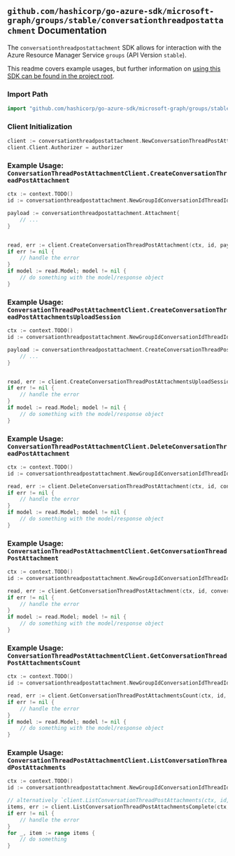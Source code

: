 
## `github.com/hashicorp/go-azure-sdk/microsoft-graph/groups/stable/conversationthreadpostattachment` Documentation

The `conversationthreadpostattachment` SDK allows for interaction with the Azure Resource Manager Service `groups` (API Version `stable`).

This readme covers example usages, but further information on [using this SDK can be found in the project root](https://github.com/hashicorp/go-azure-sdk/tree/main/docs).

### Import Path

```go
import "github.com/hashicorp/go-azure-sdk/microsoft-graph/groups/stable/conversationthreadpostattachment"
```


### Client Initialization

```go
client := conversationthreadpostattachment.NewConversationThreadPostAttachmentClientWithBaseURI("https://management.azure.com")
client.Client.Authorizer = authorizer
```


### Example Usage: `ConversationThreadPostAttachmentClient.CreateConversationThreadPostAttachment`

```go
ctx := context.TODO()
id := conversationthreadpostattachment.NewGroupIdConversationIdThreadIdPostID("groupIdValue", "conversationIdValue", "conversationThreadIdValue", "postIdValue")

payload := conversationthreadpostattachment.Attachment{
	// ...
}


read, err := client.CreateConversationThreadPostAttachment(ctx, id, payload)
if err != nil {
	// handle the error
}
if model := read.Model; model != nil {
	// do something with the model/response object
}
```


### Example Usage: `ConversationThreadPostAttachmentClient.CreateConversationThreadPostAttachmentsUploadSession`

```go
ctx := context.TODO()
id := conversationthreadpostattachment.NewGroupIdConversationIdThreadIdPostID("groupIdValue", "conversationIdValue", "conversationThreadIdValue", "postIdValue")

payload := conversationthreadpostattachment.CreateConversationThreadPostAttachmentsUploadSessionRequest{
	// ...
}


read, err := client.CreateConversationThreadPostAttachmentsUploadSession(ctx, id, payload)
if err != nil {
	// handle the error
}
if model := read.Model; model != nil {
	// do something with the model/response object
}
```


### Example Usage: `ConversationThreadPostAttachmentClient.DeleteConversationThreadPostAttachment`

```go
ctx := context.TODO()
id := conversationthreadpostattachment.NewGroupIdConversationIdThreadIdPostIdAttachmentID("groupIdValue", "conversationIdValue", "conversationThreadIdValue", "postIdValue", "attachmentIdValue")

read, err := client.DeleteConversationThreadPostAttachment(ctx, id, conversationthreadpostattachment.DefaultDeleteConversationThreadPostAttachmentOperationOptions())
if err != nil {
	// handle the error
}
if model := read.Model; model != nil {
	// do something with the model/response object
}
```


### Example Usage: `ConversationThreadPostAttachmentClient.GetConversationThreadPostAttachment`

```go
ctx := context.TODO()
id := conversationthreadpostattachment.NewGroupIdConversationIdThreadIdPostIdAttachmentID("groupIdValue", "conversationIdValue", "conversationThreadIdValue", "postIdValue", "attachmentIdValue")

read, err := client.GetConversationThreadPostAttachment(ctx, id, conversationthreadpostattachment.DefaultGetConversationThreadPostAttachmentOperationOptions())
if err != nil {
	// handle the error
}
if model := read.Model; model != nil {
	// do something with the model/response object
}
```


### Example Usage: `ConversationThreadPostAttachmentClient.GetConversationThreadPostAttachmentsCount`

```go
ctx := context.TODO()
id := conversationthreadpostattachment.NewGroupIdConversationIdThreadIdPostID("groupIdValue", "conversationIdValue", "conversationThreadIdValue", "postIdValue")

read, err := client.GetConversationThreadPostAttachmentsCount(ctx, id, conversationthreadpostattachment.DefaultGetConversationThreadPostAttachmentsCountOperationOptions())
if err != nil {
	// handle the error
}
if model := read.Model; model != nil {
	// do something with the model/response object
}
```


### Example Usage: `ConversationThreadPostAttachmentClient.ListConversationThreadPostAttachments`

```go
ctx := context.TODO()
id := conversationthreadpostattachment.NewGroupIdConversationIdThreadIdPostID("groupIdValue", "conversationIdValue", "conversationThreadIdValue", "postIdValue")

// alternatively `client.ListConversationThreadPostAttachments(ctx, id, conversationthreadpostattachment.DefaultListConversationThreadPostAttachmentsOperationOptions())` can be used to do batched pagination
items, err := client.ListConversationThreadPostAttachmentsComplete(ctx, id, conversationthreadpostattachment.DefaultListConversationThreadPostAttachmentsOperationOptions())
if err != nil {
	// handle the error
}
for _, item := range items {
	// do something
}
```
